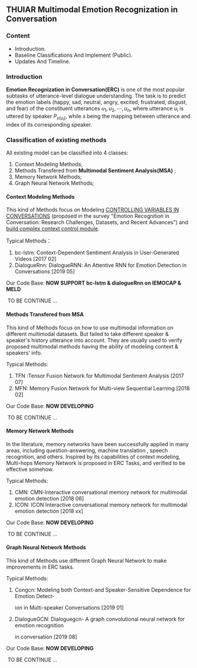 ## THUIAR Multimodal Emotion Recognization in Conversation

### Content

- Introduction.
- Baseline Classifications And Implement (Public).
- Updates And Timeline.

### Introduction

**Emotion Recognization in Conversation(ERC)** is one of the most popular subtasks of utterance-level dialogue understanding. The task is to predict the emotion labels (happy, sad, neutral, angry, excited, frustrated, disgust, and fear) of the constituent utterances $u_1, u_2, \cdots, u_n$, where utterance $u_i$ is uttered by speaker $P_{s(u_i)}$, while $s$ being the mapping between utterance and index of its corresponding speaker. 

### Classification of existing methods

All existing model can be classified into 4 classes:

1. Context Modeling Methods;
2. Methods Transfered from **Multimodal Sentiment Analysis(MSA)** ;
3.  Memory Network Methods;
4. Graph Neural Network Methods;

#### Context Modeling Methods

This kind of Methods focus on Modeling <u>CONTROLLING VARIABLES IN CONVERSATIONS</u> (proposed in the survey "Emotion Recognition in Conversation: Research Challenges, Datasets, and Recent Advances")  and <u>build complex context control module</u>.

Typical Methods：

1. bc-lstm: Context-Dependent Sentiment Analysis in User-Generated Videos [2017 02]
2. DialogueRnn: DialogueRNN: An Attentive RNN for Emotion Detection in Conversations [2019 05]

Our Code Base: **NOW SUPPORT bc-lstm & dialogueRnn on IEMOCAP & MELD** 

​																	TO BE CONTINUE …

#### Methods Transfered from MSA 

This kind of Methods focus on how to use multimodal information on different multimodal datasets. But failed to take different speaker & speaker's history utterance into account. They are usually used to verify proposed multimodal methods having the ability of modeling context & speakers' info.

Typical Methods:

1. TFN :Tensor Fusion Network for Multimodal Sentiment Analysis [2017 07]
2. MFN: Memory Fusion Network for Multi-view Sequential Learning [2018 02]

Our Code Base: **NOW DEVELOPING** 

​																	TO BE CONTINUE …

#### Memory Network Methods

In the literature, memory networks have been successfully applied in many areas, including question-answering, machine translation , speech recognition, and others. Inspired by its capabilities of context modeling, Multi-hops  Memory Network is proposed in ERC Tasks, and verified to be effective somehow.

Typical Methods: 

1. CMN: CMN-Interactive conversational memory network for multimodal emotion detection [2018 06]
2. ICON: ICON Interactive conversational memory network for multimodal emotion detection [2018 xx]

Our Code Base: **NOW DEVELOPING** 

​																	TO BE CONTINUE …

#### Graph Neural Network Methods

This kind of Methods use different Graph Neural Network to make improvements in ERC tasks. 

Typical Methods:

1. Congcn: Modeling both Context-and Speaker-Sensitive Dependence for Emotion Detect-

   ion in Multi-speaker Conversations [2019 01]

2. DialogueGCN: Dialoguegcn- A graph convolutional neural network for emotion recognition

    in conversation [2019 08]

Our Code Base: **NOW DEVELOPING** 

​																	TO BE CONTINUE …

